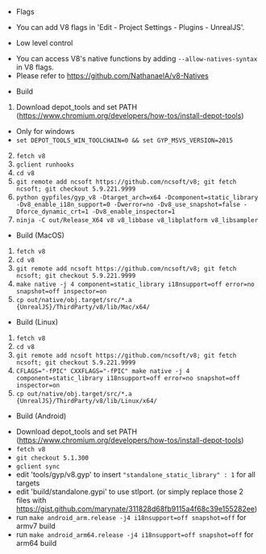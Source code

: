 * Flags
 - You can add V8 flags in 'Edit - Project Settings - Plugins - UnrealJS'.

* Low level control
 - You can access V8's native functions by adding `--allow-natives-syntax` in V8 flags.
 - Please refer to https://github.com/NathanaelA/v8-Natives

* Build 
 1. Download depot_tools and set PATH (https://www.chromium.org/developers/how-tos/install-depot-tools)
 - Only for windows
 - `set DEPOT_TOOLS_WIN_TOOLCHAIN=0 && set GYP_MSVS_VERSION=2015`
 2. `fetch v8`
 5. `gclient runhooks`
 6. `cd v8`
 7. `git remote add ncsoft https://github.com/ncsoft/v8; git fetch ncsoft; git checkout 5.9.221.9999`
 8. `python gypfiles/gyp_v8 -Dtarget_arch=x64 -Dcomponent=static_library -Dv8_enable_i18n_support=0 -Dwerror=no -Dv8_use_snapshot=false -Dforce_dynamic_crt=1 -Dv8_enable_inspector=1`
 9. `ninja -C out/Release_X64 v8 v8_libbase v8_libplatform v8_libsampler`

* Build (MacOS)
 1. `fetch v8`
 2. `cd v8`
 3. `git remote add ncsoft https://github.com/ncsoft/v8; git fetch ncsoft; git checkout 5.9.221.9999`
 4. `make native -j 4 component=static_library i18nsupport=off error=no snapshot=off inspector=on` 
 5. `cp out/native/obj.target/src/*.a {UnrealJS}/ThirdParty/v8/lib/Mac/x64/`

* Build (Linux)
 1. `fetch v8`
 2. `cd v8`
 3. `git remote add ncsoft https://github.com/ncsoft/v8; git fetch ncsoft; git checkout 5.9.221.9999`
 4. `CFLAGS="-fPIC" CXXFLAGS="-fPIC" make native -j 4 component=static_library i18nsupport=off error=no snapshot=off inspector=on` 
 5. `cp out/native/obj.target/src/*.a {UnrealJS}/ThirdParty/v8/lib/Linux/x64/`
 
* Build (Android)
 - Download depot_tools and set PATH (https://www.chromium.org/developers/how-tos/install-depot-tools)
 - `fetch v8`
 - `git checkout 5.1.300`
 - `gclient sync`
 - edit 'tools/gyp/v8.gyp' to insert `"standalone_static_library" : 1` for all targets
 - edit 'build/standalone.gypi' to use stlport. (or simply replace those 2 files with https://gist.github.com/marynate/311828d68fb9115a4f68c39e155282ee)
 - run `make android_arm.release -j4 i18nsupport=off snapshot=off` for armv7 build
 - run `make android_arm64.release -j4 i18nsupport=off snapshot=off` for arm64 build